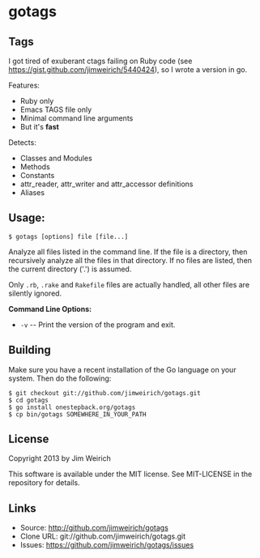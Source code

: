 # gotags

## Tags

I got tired of exuberant ctags failing on Ruby code (see
https://gist.github.com/jimweirich/5440424), so I wrote a version in
go.

Features:

* Ruby only
* Emacs TAGS file only
* Minimal command line arguments
* But it's **fast**

Detects:

* Classes and Modules
* Methods
* Constants
* attr_reader, attr_writer and attr_accessor definitions
* Aliases

## Usage:

```
$ gotags [options] file [file...]
```

Analyze all files listed in the command line. If the file is a
directory, then recursively analyze all the files in that directory.
If no files are listed, then the current directory ('.') is assumed.

Only <code>.rb</code>, <code>.rake</code> and <code>Rakefile</code>
files are actually handled, all other files are silently ignored.

**Command Line Options:**

* <code>-v</code> -- Print the version of the program and exit.

## Building

Make sure you have a recent installation of the Go language on your
system.  Then do the following:

```
$ git checkout git://github.com/jimweirich/gotags.git
$ cd gotags
$ go install onestepback.org/gotags
$ cp bin/gotags SOMEWHERE_IN_YOUR_PATH
```

## License

Copyright 2013 by Jim Weirich

This software is available under the MIT license.  See MIT-LICENSE in
the repository for details.

## Links

* Source: http://github.com/jimweirich/gotags
* Clone URL: git://github.com/jimweirich/gotags.git
* Issues: https://github.com/jimweirich/gotags/issues
